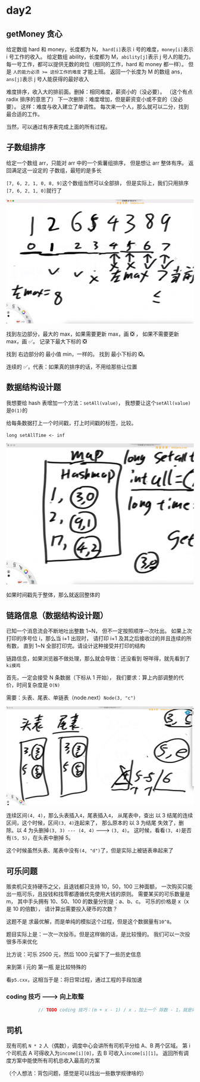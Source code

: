 # day2

## getMoney 贪心

给定数组 hard 和 money，长度都为 N，
`hard[i]`表示 i 号的难度，`money[i]`表示 i 号工作的收入。
给定数组 ability，长度都为 M，`ability[j]`表示 j 号人的能力。
每一号工作，都可以提供无数的岗位（相同的工作，hard 和 money 都一样）。
但是 `人的能力必须 >= 这份工作的难度` 才能上班。
返回一个长度为 M 的数组 ans，`ans[j]`表示 j 号人能获得的最好收入

难度排序，收入大的排前面。删掉：相同难度，薪资小的（没必要）。
（这个有点 radix 排序的意思了）
下一次删除：难度增加，但是薪资变小或不变的（没必要）。
这样：难度与收入建立了单调性。
每次来一个人，那么就可以二分，找到最合适的工作。

当然，可以通过有序表完成上面的所有过程。

## 子数组排序

给定一个数组 arr，只能对 arr 中的一个紫薯组排序，
但是想让 arr 整体有序。
返回满足这一设定的 子数组，最短的是多长

`[7, 6, 2, 1, 0, 8, 9]`这个数组当然可以全部排，
但是实际上，我们只用排序`[7, 6, 2, 1, 0]`就行了

![](image/2024-02-18-22-41-50.png)

找到左边部分，最大的 max，如果需要更新 max，画 ❎ ，
如果不需要更新 max，画 ✅。 记录下最大下标的 ❎

找到 右边部分的 最小值 min，一样的。 找到 最小下标的 ❎。

连续的 ✅，代表：如果真的排序的话，不用给那些让位置

## 数据结构设计题

我想要给 hash 表增加一个方法：`setAll(value)`，
我想要让这个`setAll(value)`是`O(1)`的

给每条数据打上一个时间戳，打上时间戳的标签，比较。

`long setAllTime <- inf`

![](image/2024-02-18-23-04-11.png)

如果时间戳先于整体，那么就返回整体的

## 链路信息（数据结构设计题）

已知一个消息流会不断地吐出整数 1~N，
但不一定按照顺序一次吐出。
如果上次打印的序号位 i，那么当 i+1 出现时，
请打印 i+1 及其之后接收过的并且连续的所有数，
直到 1~N 全部打印完。请设计这种接受并打印的结构

链路信息，如果浏览器不做处理，那么就会导致：还没看到 呀咩得，就先看到了 `ki摸鸡`

首先，一定会接受 N 条数据（下标从 1 开始），
我们要求：算上内部调整的代价，时间复杂度是 `O(N)`

需要：头表、尾表、单链表（node.next）`Node(3, "c")`

![](image/2024-02-18-23-26-41.png)

连续区间`(4, 4)`，那么头表插入`4`，尾表插入`4`，
从尾表中，查出 以 3 结尾的连续区间，这个时候，区间`(3, 4)`连起来了，
那么原本的 以 3 为结尾 失效了，删除。以 4 为头删掉`(3, 3) --- (4, 4)` ---> `(3, 4)`。
这时候，看看`(3, 4)`是否有`(5, 5)`，在头表中删掉 5。

这个时候虽然头表、尾表中没有`(4, "d")`了，但是实际上被链表串起来了

## 可乐问题

贩卖机只支持硬币之父，且退钱都只支持 10，50，100 三种面额，
一次购买只能出一瓶可乐，且投钱和找零都遵循优先使用大钱的原则。
需要某买的可乐数量是 m，
其中手头拥有 10、50、100 的数量分别是：a、b、c。
可乐的价格是 x（x 是 10 的倍数），
请计算出需要投入硬币的次数？

这题不是 求最优解，而是单纯的模拟这个过程，但是这个数据量有`10^8`。

题目实际上是：一次一次投币。但是这样做的话，是比较慢的。
我们可以一次投很多币来优化

比方说：可乐 2500 元，然后 1000 元留下了一些历史信息

来到第 i 元的 第一瓶 是比较特殊的

看`p5.cxx`，这相当于是：将日常过程，通过工程的手段加速

### coding 技巧 ---> 向上取整

```cxx
            // TODO coding 技巧：(m + x - 1) / x ，加上一个 除数 - 1，就是向上取整
```

## 司机

现有司机 `N * 2` 人（偶数），调度中心会讲所有司机平分给 A、B 两个区域。
第 i 个司机去 A 可得收入为`income[i][0]`，去 B 可收入`income[i][1]`。
返回所有调度方案中能使所有司机总收入最高的方案

（个人想法：背包问题，感觉是可以找出一些数学规律啥的）
